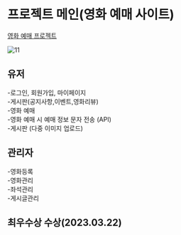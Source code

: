 # 프로젝트 메인(영화 예매 사이트)
[영화 예매 프로젝트](https://github.com/BAEJUHEE/MovieProject)

![11](https://github.com/BAEJUHEE/MovieProject/assets/125854264/bb4b9cdf-ce9a-4039-88db-d93f05a45ab5)

## 유저
-로그인, 회원가입, 마이페이지<br>
-게시판(공지사항,이벤트,영화리뷰)<br>
-영화 예매<br>
-영화 예매 시 예매 정보 문자 전송 (API)<br>
-게시판 (다중 이미지 업로드)
<br>

## 관리자
-영화등록<br>
-영화관리<br>
-좌석관리<br>
-게시글관리

## 최우수상 수상(2023.03.22)
